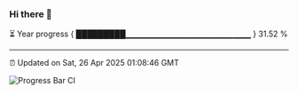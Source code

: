 ### Hi there 👋

⏳ Year progress { █████████▁▁▁▁▁▁▁▁▁▁▁▁▁▁▁▁▁▁▁▁▁ } 31.52 %

---

⏰ Updated on Sat, 26 Apr 2025 01:08:46 GMT

![Progress Bar CI](https://github.com/liununu/liununu/workflows/Progress%20Bar%20CI/badge.svg)
